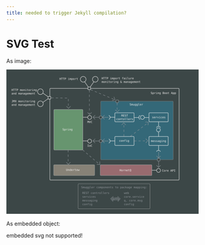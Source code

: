 ```yaml
---
title: needed to trigger Jekyll compilation?
---
```


SVG Test
========

As image:

<img src="media/diagrams/high-level/components.svg" alt="components"/>

As embedded object:

<object type="image/svg+xml" data="media/diagrams/messaging/ideas/1.channel.svg">
  embedded svg not supported!
</object>
